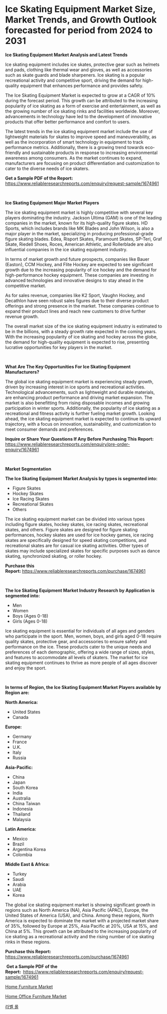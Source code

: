 <p><h1>Ice Skating Equipment Market Size, Market Trends, and Growth Outlook forecasted for period from 2024 to 2031</h1></p><p><strong>Ice Skating Equipment Market Analysis and Latest Trends</strong></p>
<p><p>Ice skating equipment includes ice skates, protective gear such as helmets and pads, clothing like thermal wear and gloves, as well as accessories such as skate guards and blade sharpeners. Ice skating is a popular recreational activity and competitive sport, driving the demand for high-quality equipment that enhances performance and provides safety.</p><p>The Ice Skating Equipment Market is expected to grow at a CAGR of 10% during the forecast period. This growth can be attributed to the increasing popularity of ice skating as a form of exercise and entertainment, as well as the growing number of ice skating rinks and facilities worldwide. Moreover, advancements in technology have led to the development of innovative products that offer better performance and comfort to users.</p><p>The latest trends in the ice skating equipment market include the use of lightweight materials for skates to improve speed and maneuverability, as well as the incorporation of smart technology in equipment to track performance metrics. Additionally, there is a growing trend towards eco-friendly and sustainable products in response to increasing environmental awareness among consumers. As the market continues to expand, manufacturers are focusing on product differentiation and customization to cater to the diverse needs of ice skaters.</p></p>
<p><strong>Get a Sample PDF of the Report:&nbsp;</strong> <a href="https://www.reliableresearchreports.com/enquiry/request-sample/1674961">https://www.reliableresearchreports.com/enquiry/request-sample/1674961</a></p>
<p>&nbsp;</p>
<p><strong>Ice Skating Equipment Major Market Players</strong></p>
<p><p>The ice skating equipment market is highly competitive with several key players dominating the industry. Jackson Ultima (GAM) is one of the leading companies in the market, known for its high-quality figure skates. HD Sports, which includes brands like MK Blades and John Wilson, is also a major player in the market, specializing in producing professional-grade figure skating blades. Edea, Risport Skates, Paramount Skates, SP-Teri, Graf Skate, Riedell Shoes, Roces, American Athletic, and Rollerblade are also influential companies in the ice skating equipment industry.</p><p>In terms of market growth and future prospects, companies like Bauer (Easton), CCM Hockey, and Flite Hockey are expected to see significant growth due to the increasing popularity of ice hockey and the demand for high-performance hockey equipment. These companies are investing in advanced technologies and innovative designs to stay ahead in the competitive market.</p><p>As for sales revenue, companies like K2 Sport, Vaughn Hockey, and Decathlon have seen robust sales figures due to their diverse product offerings and strong presence in the market. These companies continue to expand their product lines and reach new customers to drive further revenue growth.</p><p>The overall market size of the ice skating equipment industry is estimated to be in the billions, with a steady growth rate expected in the coming years. With the increasing popularity of ice skating and hockey across the globe, the demand for high-quality equipment is expected to rise, presenting lucrative opportunities for key players in the market.</p></p>
<p>&nbsp;</p>
<p><strong>What Are The Key Opportunities For Ice Skating Equipment Manufacturers?</strong></p>
<p><p>The global ice skating equipment market is experiencing steady growth, driven by increasing interest in ice sports and recreational activities. Technological advancements, such as lightweight and durable materials, are enhancing product performance and driving market expansion. The market is also benefitting from rising disposable incomes and growing participation in winter sports. Additionally, the popularity of ice skating as a recreational and fitness activity is further fueling market growth. Looking ahead, the ice skating equipment market is expected to continue its upward trajectory, with a focus on innovation, sustainability, and customization to meet consumer demands and preferences.</p></p>
<p><strong>Inquire or Share Your Questions If Any Before Purchasing This Report:</strong> <a href="https://www.reliableresearchreports.com/enquiry/pre-order-enquiry/1674961">https://www.reliableresearchreports.com/enquiry/pre-order-enquiry/1674961</a></p>
<p>&nbsp;</p>
<p><strong>Market Segmentation</strong></p>
<p><strong>The Ice Skating Equipment Market Analysis by types is segmented into:</strong></p>
<p><ul><li>Figure Skates</li><li>Hockey Skates</li><li>Ice Racing Skates</li><li>Recreational Skates</li><li>Others</li></ul></p>
<p><p>The ice skating equipment market can be divided into various types including figure skates, hockey skates, ice racing skates, recreational skates, and others. Figure skates are designed for figure skating performances, hockey skates are used for ice hockey games, ice racing skates are specifically designed for speed skating competitions, and recreational skates are for casual ice skating activities. Other types of skates may include specialized skates for specific purposes such as dance skating, synchronized skating, or roller hockey.</p></p>
<p><strong>Purchase this Report:&nbsp;</strong><a href="https://www.reliableresearchreports.com/purchase/1674961">https://www.reliableresearchreports.com/purchase/1674961</a></p>
<p>&nbsp;</p>
<p><strong>The Ice Skating Equipment Market Industry Research by Application is segmented into:</strong></p>
<p><ul><li>Men</li><li>Women</li><li>Boys (Ages 0-18)</li><li>Girls (Ages 0-18)</li></ul></p>
<p><p>Ice skating equipment is essential for individuals of all ages and genders who participate in the sport. Men, women, boys, and girls aged 0-18 require quality skates, protective gear, and accessories to ensure safety and performance on the ice. These products cater to the unique needs and preferences of each demographic, offering a wide range of sizes, styles, and features to accommodate all levels of skaters. The market for ice skating equipment continues to thrive as more people of all ages discover and enjoy the sport.</p></p>
<p>&nbsp;</p>
<p><strong>In terms of Region, the Ice Skating Equipment Market Players available by Region are:</strong></p>
<p>
    <p> <strong> North America: </strong>
        <ul>
            <li>United States</li>
            <li>Canada</li>
        </ul>
        </p> 
    <p> <strong> Europe: </strong>
        <ul>
            <li>Germany</li>
            <li>France</li>
            <li>U.K.</li>
            <li>Italy</li>
            <li>Russia</li>
        </ul>
        </p> 
    <p> <strong> Asia-Pacific: </strong>
        <ul>
            <li>China</li>
            <li>Japan</li>
            <li>South Korea</li>
            <li>India</li>
            <li>Australia</li>
            <li>China Taiwan</li>
            <li>Indonesia</li>
            <li>Thailand</li>
            <li>Malaysia</li>
        </ul>
        </p> 
    <p> <strong> Latin America: </strong>
        <ul>
            <li>Mexico</li>
            <li>Brazil</li>
            <li>Argentina Korea</li>
            <li>Colombia</li>
        </ul>
        </p> 
    <p> <strong> Middle East & Africa: </strong>
        <ul>
            <li>Turkey</li>
            <li>Saudi</li>
            <li>Arabia</li>
            <li>UAE</li>
            <li>Korea</li>
        </ul>
    </p>
    </p>
<p><p>The global ice skating equipment market is showing significant growth in regions such as North America (NA), Asia Pacific (APAC), Europe, the United States of America (USA), and China. Among these regions, North America is expected to dominate the market with a projected market share of 35%, followed by Europe at 25%, Asia Pacific at 20%, USA at 15%, and China at 5%. This growth can be attributed to the increasing popularity of ice skating as a recreational activity and the rising number of ice skating rinks in these regions.</p></p>
<p><strong>Purchase this Report: </strong><a href="https://www.reliableresearchreports.com/purchase/1674961">https://www.reliableresearchreports.com/purchase/1674961</a></p>
<p>&nbsp;<strong>Get a Sample PDF of the Report:&nbsp;&nbsp;</strong><a href="https://www.reliableresearchreports.com/enquiry/request-sample/1674961">https://www.reliableresearchreports.com/enquiry/request-sample/1674961</a></p>
<p><strong></strong></p>
<p><p><a href="https://github.com/globismark/Market-Research-Report-List-2/blob/main/home-furniture-market.md">Home Furniture Market</a></p><p><a href="https://github.com/bobicer/Market-Research-Report-List-2/blob/main/home-office-furniture-market.md">Home Office Furniture Market</a></p><p><a href="https://medium.com/@jerrodhilll68/%EB%9D%BC%EB%B2%A8-%EB%A1%A4-%EC%8B%9C%EC%9E%A5-%EB%B6%84%EC%84%9D-%EA%B8%80%EB%A1%9C%EB%B2%8C-%EC%82%B0%EC%97%85-%EC%A0%84%EB%A7%9D-%EB%B0%8F-%EC%98%88%EC%B8%A1-2024%EB%85%84%EB%B6%80%ED%84%B0-2031%EB%85%84%EA%B9%8C%EC%A7%80-992fe7c92eb2">라벨 롤</a></p></p>